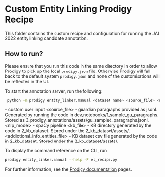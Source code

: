 # Custom Entity Linking Prodigy Recipe 

This folder contains the custom recipe and configuration for running the JAI 2022 entity linking candidate annotation.

## How to run?
Please ensure that you run this code in the same directory in order to allow Prodigy to pick up the local `prodigy.json` file.
Otherwise Prodigy will fall back to the default system `prodigy.json` and none of the customisations will be reflected in the UI.

To start the annotation server, run the following:
```bash
 python -m prodigy entity_linker.manual <dataset name> <source_file> <nlp_model> <kb_file> <additional_info_entities_file> -F el_recipe.py
```

<dataset name> - custom user input
<source_file> - guardian paragraphs provided as jsonl. Generated by running the code in dev_notebooks/1_sample_gu_paragraphs. Stored as 3_prodigy_annotations/assets/gu_sampled_paragraphs.jsonl.
<nlp_model> - spaCy pipeline
<kb_file> - KB directory generated by the code in 2_kb_dataset. Stored under the 2_kb_dataset/assets/.
<addiotional_info_entities_file> - KB dataset csv file generated by the code in 2_kb_dataset. Stored under the 2_kb_dataset/assets/.

To display the command reference on the CLI, run
```bash
prodigy entity_linker.manual --help -F el_recipe.py
```

For further information, see the [Prodigy documentation](https://prodi.gy/docs/custom-recipes) pages. 